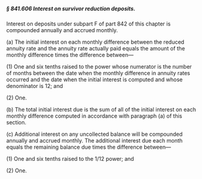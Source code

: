 ##### § 841.606 Interest on survivor reduction deposits. #####

Interest on deposits under subpart F of part 842 of this chapter is compounded annually and accrued monthly.

(a) The initial interest on each monthly difference between the reduced annuity rate and the annuity rate actually paid equals the amount of the monthly difference times the difference between—

(1) One and six tenths raised to the power whose numerator is the number of months between the date when the monthly difference in annuity rates occurred and the date when the initial interest is computed and whose denominator is 12; and

(2) One.

(b) The total initial interest due is the sum of all of the initial interest on each monthly difference computed in accordance with paragraph (a) of this section.

(c) Additional interest on any uncollected balance will be compounded annually and accrued monthly. The additional interest due each month equals the remaining balance due times the difference between—

(1) One and six tenths raised to the 1/12 power; and

(2) One.
